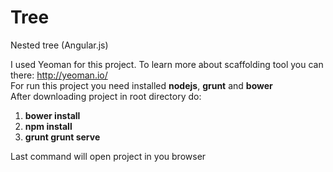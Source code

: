 Tree
====

Nested tree (Angular.js)

I used Yeoman for this project.
To learn more about scaffolding tool you can there: http://yeoman.io/<br>
For run this project you need installed <b>nodejs</b>, <b>grunt</b> and <b>bower</b><br>
After downloading project in root directory do:

<ol>
<li><b>bower install</b></li>
<li><b>npm install</b></li>
<li><b>grunt grunt serve</b></li>
</ol>

<p>Last command will open project in you browser</p>

